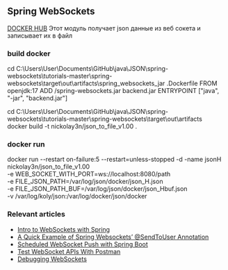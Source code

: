 ## Spring WebSockets

[DOCKER HUB](https://hub.docker.com/repository/docker/nickolay3n/json_to_file_v1.00/general)
Этот модуль получает json данные из веб сокета и записывает их в файл

### build docker
cd C:\Users\User\Documents\GitHub\java\JSON\spring-websockets\tutorials-master\spring-websockets\target\out\artifacts\spring_websockets_jar
.Dockerfile
FROM openjdk:17
ADD /spring-websockets.jar backend.jar
ENTRYPOINT ["java", "-jar", "backend.jar"]

cd C:\Users\User\Documents\GitHub\java\JSON\spring-websockets\tutorials-master\spring-websockets\target\out\artifacts\
docker build -t nickolay3n/json_to_file_v1.00 .

### docker run

docker run --restart on-failure:5 --restart=unless-stopped -d -name jsonH nickolay3n/json_to_file_v1.00 \
-e WEB_SOCKET_WITH_PORT=ws://localhost:8080/path \
-e FILE_JSON_PATH=/var/log/json/docker/json_H.json \
-e FILE_JSON_PATH_BUF=/var/log/json/docker/json_Hbuf.json \
-v /var/log/koly/json:/var/log/docker/json/docker

### Relevant articles
- [Intro to WebSockets with Spring](https://www.baeldung.com/websockets-spring)
- [A Quick Example of Spring Websockets’ @SendToUser Annotation](https://www.baeldung.com/spring-websockets-sendtouser)
- [Scheduled WebSocket Push with Spring Boot](https://www.baeldung.com/spring-boot-scheduled-websocket)
- [Test WebSocket APIs With Postman](https://www.baeldung.com/postman-websocket-apis)
- [Debugging WebSockets](https://www.baeldung.com/debug-websockets)
